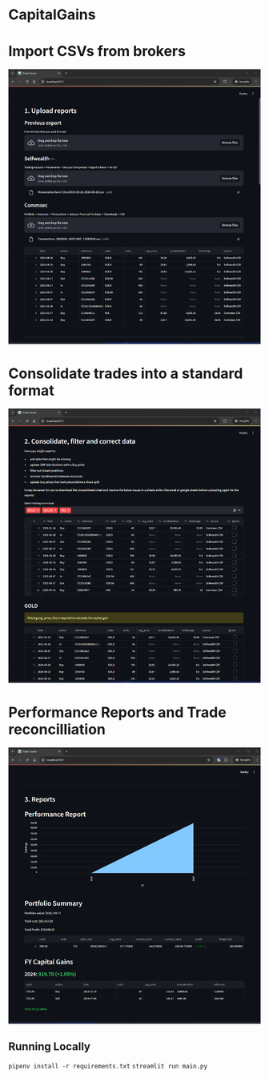 # CapitalGains

# Import CSVs from brokers
![alt text](image.png)

# Consolidate trades into a standard format
![alt text](image-1.png)

# Performance Reports and Trade reconcilliation 
![alt text](image-2.png)

## Running Locally
`pipenv install -r requirements.txt`
`streamlit run main.py`
